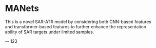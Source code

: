 # MANets
This is a novel SAR-ATR model by considering both CNN-based features and transformer-based features to further enhance the representation ability of SAR targets under limited samples.


-- 123
